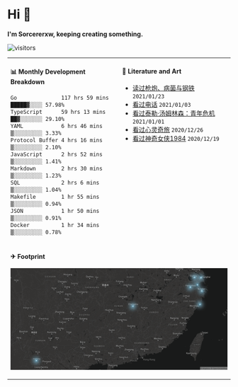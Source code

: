 # Hi 👋

**I'm Sorcererxw, keeping creating something.**

![visitors](https://visitor-badge.glitch.me/badge?page_id=sorcererxw.sorcererx)

<table width="800px">
<tr>
<td valign="top" width="50%">

#### 📊 Monthly Development Breakdown

<!--START_SECTION:waka-->
```text
Go              117 hrs 59 mins █████▓░░░░ 57.98%
TypeScript      59 hrs 13 mins  ██▓░░░░░░░ 29.10%
YAML            6 hrs 46 mins   ▒░░░░░░░░░ 3.33%
Protocol Buffer 4 hrs 16 mins   ▒░░░░░░░░░ 2.10%
JavaScript      2 hrs 52 mins   ▒░░░░░░░░░ 1.41%
Markdown        2 hrs 30 mins   ▒░░░░░░░░░ 1.23%
SQL             2 hrs 6 mins    ▒░░░░░░░░░ 1.04%
Makefile        1 hr 55 mins    ▒░░░░░░░░░ 0.94%
JSON            1 hr 50 mins    ▒░░░░░░░░░ 0.91%
Docker          1 hr 34 mins    ▒░░░░░░░░░ 0.78%
```
<!--END_SECTION:waka-->

<td valign="top" width="50%">

#### 💃 Literature and Art

<!--START_SECTION:douban-->
* [读过枪炮、病菌与钢铁](https://book.douban.com/subject/1813841/) <code>2021/01/23</code>
* [看过电话](http://movie.douban.com/subject/30346025/) <code>2021/01/03</code>
* [看过泰勒·汤姆林森：青年危机](http://movie.douban.com/subject/34979178/) <code>2021/01/01</code>
* [看过心灵奇旅](http://movie.douban.com/subject/24733428/) <code>2020/12/26</code>
* [看过神奇女侠1984](http://movie.douban.com/subject/27073752/) <code>2020/12/19</code>

<!--END_SECTION:douban-->

</td>
</tr>
<tr>
<td colspan="2">

#### ✈ Footprint

![footprint](./footprint.png)

</td>
</tr>
</table>


